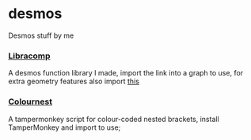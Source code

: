 # desmos
Desmos stuff by me

### [Libracomp](https://www.desmos.com/calculator/3ksxz14zwf)
A desmos function library I made, import the link into a graph to use, for extra geometry features also import [this](https://www.desmos.com/geometry/bidcnznibm)

### [Colournest](https://raw.githubusercontent.com/SlyceDF/desmos/main/colournest.js)
A tampermonkey script for colour-coded nested brackets, install TamperMonkey and import to use;
